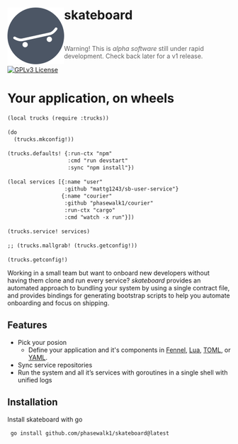 <div align="left">
    <h1 >
        skateboard 
        <img src="./docs/dist/assets/skateboard.svg" align="left"/>
    </h1>
</div>

<br/>

>> Warning! This is _alpha software_ still under rapid development. Check back later for a v1 release.

[![GPLv3 License](https://img.shields.io/badge/License-GPL%20v3-yellow.svg)](https://opensource.org/licenses/)

# Your application, on wheels
```fennel
(local trucks (require :trucks))

(do
  (trucks.mkconfig!))

(trucks.defaults! {:run-ctx "npm"
                   :cmd "run devstart"
                   :sync "npm install"})

(local services [{:name "user"
                  :github "mattg1243/sb-user-service"}
                 {:name "courier"
                  :github "phasewalk1/courier"
                  :run-ctx "cargo"
                  :cmd "watch -x run"}])

(trucks.service! services)

;; (trucks.mallgrab! (trucks.getconfig!))

(trucks.getconfig!)
```

Working in a small team but want to onboard new developers without having them clone and run every service? *skateboard* provides an automated approach to bundling your system by using a single contract file, and provides bindings for generating bootstrap scripts to help you automate onboarding and focus on shipping.
## Features
- Pick your posion
    - Define your application and it's components in [Fennel](https://fennel-lang.org), [Lua](https://lua.org), [TOML](https://toml.io), or [YAML](https://yaml.org).
- Sync service repositories
- Run the system and all it’s services with goroutines in a single shell with unified logs 

## Installation

Install skateboard with go

```bash
 go install github.com/phasewalk1/skateboard@latest
```
